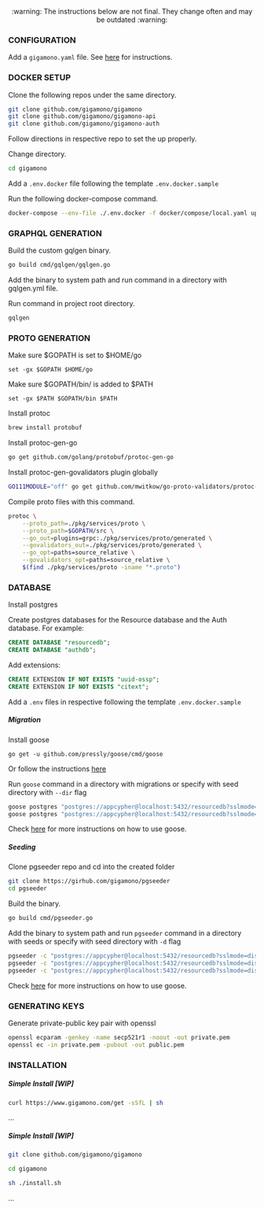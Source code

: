 <p align="center">
:warning:  The instructions below are not final. They change often and may be outdated  :warning:
</p>

### CONFIGURATION

Add a `gigamono.yaml` file. See [here](#) for instructions.

### DOCKER SETUP

Clone the following repos under the same directory.

```sh
git clone github.com/gigamono/gigamono
git clone github.com/gigamono/gigamono-api
git clone github.com/gigamono/gigamono-auth
```

Follow directions in respective repo to set the up properly.

Change directory.

```sh
cd gigamono
```

Add a `.env.docker` file following the template `.env.docker.sample`

Run the following docker-compose command.

```sh
docker-compose --env-file ./.env.docker -f docker/compose/local.yaml up
```

### GRAPHQL GENERATION

Build the custom gqlgen binary.

```sh
go build cmd/gqlgen/gqlgen.go
```

Add the binary to system path and run command in a directory with gqlgen.yml file.

Run command in project root directory.

```sh
gqlgen
```

### PROTO GENERATION

Make sure $GOPATH is set to $HOME/go

```fish
set -gx $GOPATH $HOME/go
```

Make sure $GOPATH/bin/ is added to $PATH

```fish
set -gx $PATH $GOPATH/bin $PATH
```

Install protoc

```sh
brew install protobuf
```

Install protoc-gen-go

```sh
go get github.com/golang/protobuf/protoc-gen-go
```

Install protoc-gen-govalidators plugin globally

```sh
GO111MODULE="off" go get github.com/mwitkow/go-proto-validators/protoc-gen-govalidators
```

Compile proto files with this command.

```sh
protoc \
	--proto_path=./pkg/services/proto \
	--proto_path=$GOPATH/src \
	--go_out=plugins=grpc:./pkg/services/proto/generated \
	--govalidators_out=./pkg/services/proto/generated \
	--go_opt=paths=source_relative \
	--govalidators_opt=paths=source_relative \
	$(find ./pkg/services/proto -iname "*.proto")
```

### DATABASE

Install postgres

Create postgres databases for the Resource database and the Auth database. For example:

```sql
CREATE DATABASE "resourcedb";
CREATE DATABASE "authdb";
```

Add extensions:

```sql
CREATE EXTENSION IF NOT EXISTS "uuid-ossp";
CREATE EXTENSION IF NOT EXISTS "citext";
```

Add a `.env` files in respective following the template `.env.docker.sample`

##### Migration

Install goose

```
go get -u github.com/pressly/goose/cmd/goose
```

Or follow the instructions [here](https://github.com/pressly/goose#install)

Run `goose` command in a directory with migrations or specify with seed directory with `--dir` flag

```sh
goose postgres "postgres://appcypher@localhost:5432/resourcedb?sslmode=disable" up
goose postgres "postgres://appcypher@localhost:5432/resourcedb?sslmode=disable" reset
```

Check [here](https://github.com/pressly/goose) for more instructions on how to use goose.

##### Seeding

Clone pgseeder repo and cd into the created folder

```sh
git clone https://girhub.com/gigamono/pgseeder
cd pgseeder
```

Build the binary.

```sh
go build cmd/pgseeder.go
```

Add the binary to system path and run `pgseeder` command in a directory with seeds or specify with seed directory with `-d` flag

```sh
pgseeder -c "postgres://appcypher@localhost:5432/resourcedb?sslmode=disable" --add users
pgseeder -c "postgres://appcypher@localhost:5432/resourcedb?sslmode=disable" --add-all -d internal/db/seeds/resource
pgseeder -c "postgres://appcypher@localhost:5432/resourcedb?sslmode=disable" --remove-all
```

Check [here](https://github.com/gigamono/pgseeder) for more instructions on how to use goose.

### GENERATING KEYS

Generate private-public key pair with openssl

```sh
openssl ecparam -genkey -name secp521r1 -noout -out private.pem
openssl ec -in private.pem -pubout -out public.pem
```

### INSTALLATION

##### Simple Install [WIP]

```sh
curl https://www.gigamono.com/get -sSfL | sh
```

...

##### Simple Install [WIP]

```sh
git clone github.com/gigamono/gigamono
```

```sh
cd gigamono
```

```sh
sh ./install.sh
```

...
